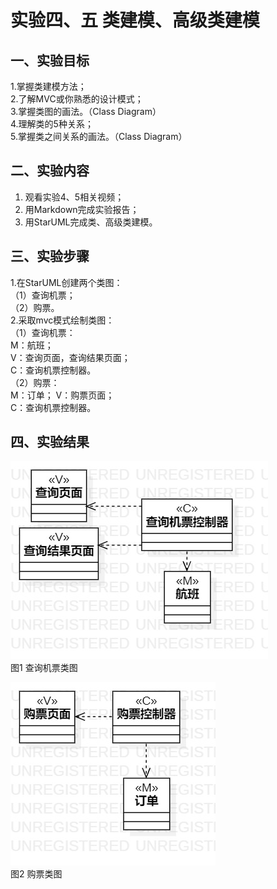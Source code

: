 # 实验四、五   类建模、高级类建模
## 一、实验目标

1.掌握类建模方法；  
2.了解MVC或你熟悉的设计模式；  
3.掌握类图的画法。（Class Diagram）  
4.理解类的5种关系；  
5.掌握类之间关系的画法。（Class Diagram）  

## 二、实验内容

1. 观看实验4、5相关视频；
2. 用Markdown完成实验报告；
3. 用StarUML完成类、高级类建模。


## 三、实验步骤  

1.在StarUML创建两个类图：  
（1）查询机票；  
（2）购票。  
2.采取mvc模式绘制类图：  
（1）查询机票：  
M：航班；  
V：查询页面，查询结果页面；  
C：查询机票控制器。  
（2）购票：  
M：订单；
V：购票页面；  
C：查询机票控制器。  

## 四、实验结果

![查询机票类图](./Lab4_ClassDiagram1.jpg)  
图1 查询机票类图

![购票类图](./Lab4_ClassDiagram2.jpg)  
图2 购票类图
